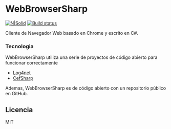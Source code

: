 # WebBrowserSharp
[![N|Solid](https://cldup.com/dTxpPi9lDf.thumb.png)](https://nodesource.com/products/nsolid)
[![Build status](https://ci.appveyor.com/api/projects/status/u8k6s9c05r005ove?svg=true)](https://ci.appveyor.com/project/r3xakead0/webbrowser)

Cliente de Navegador Web basado en Chrome y escrito en C#.

### Tecnologia

WebBrowserSharp utiliza una serie de proyectos de código abierto para funcionar correctamente

* [Log4net](https://logging.apache.org/log4net) 
* [CefSharp](http://cefsharp.github.io)

Ademas, WebBrowserSharp es de código abierto con un repositorio público en GitHub.

Licencia
----

MIT
